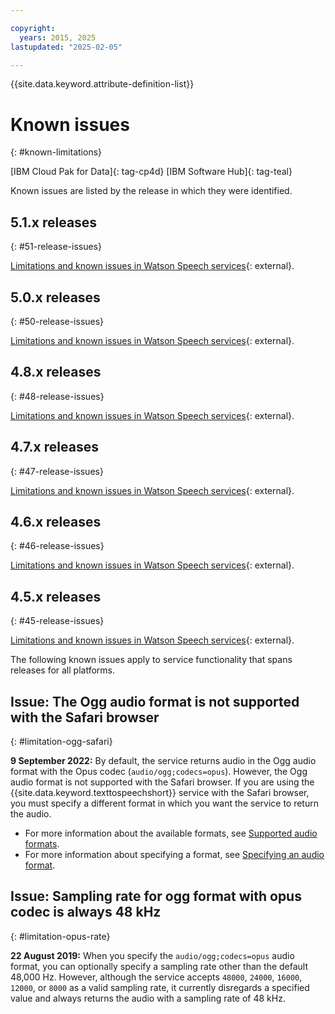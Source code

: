 ```yaml
---

copyright:
  years: 2015, 2025
lastupdated: "2025-02-05"

---
```


{{site.data.keyword.attribute-definition-list}}

# Known issues
{: #known-limitations}

[IBM Cloud Pak for Data]{: tag-cp4d} [IBM Software Hub]{: tag-teal}

Known issues are listed by the release in which they were identified.

## 5.1.x releases
{: #51-release-issues}

[Limitations and known issues in Watson Speech services](https://www.ibm.com/docs/en/software-hub/5.1.x?topic=issues-watson-speech-services){: external}.

## 5.0.x releases
{: #50-release-issues}

[Limitations and known issues in Watson Speech services](https://www.ibm.com/docs/en/cloud-paks/cp-data/5.0.x?topic=issues-watson-speech-services){: external}.

## 4.8.x releases
{: #48-release-issues}

[Limitations and known issues in Watson Speech services](https://www.ibm.com/docs/en/cloud-paks/cp-data/4.8.x?topic=limitations-watson-speech-services){: external}.

## 4.7.x releases
{: #47-release-issues}

[Limitations and known issues in Watson Speech services](https://www.ibm.com/docs/en/cloud-paks/cp-data/4.7.x?topic=limitations-watson-speech-services){: external}.

## 4.6.x releases
{: #46-release-issues}

[Limitations and known issues in Watson Speech services](https://www.ibm.com/docs/en/cloud-paks/cp-data/4.6.x?topic=issues-watson-speech-services){: external}.

## 4.5.x releases
{: #45-release-issues}

[Limitations and known issues in Watson Speech services](https://www.ibm.com/docs/en/cloud-paks/cp-data/4.5.x?topic=issues-watson-speech-services){: external}.

The following known issues apply to service functionality that spans releases for all platforms. 

## Issue: The Ogg audio format is not supported with the Safari browser
{: #limitation-ogg-safari}

**9 September 2022:** By default, the service returns audio in the Ogg audio format with the Opus codec (`audio/ogg;codecs=opus`). However, the Ogg audio format is not supported with the Safari browser. If you are using the {{site.data.keyword.texttospeechshort}} service with the Safari browser, you must specify a different format in which you want the service to return the audio.

-   For more information about the available formats, see [Supported audio formats](/docs/text-to-speech?topic=text-to-speech-audio-formats#formats-supported).
-   For more information about specifying a format, see [Specifying an audio format](/docs/text-to-speech?topic=text-to-speech-audio-formats#formats-specify).

## Issue: Sampling rate for ogg format with opus codec is always 48 kHz
{: #limitation-opus-rate}

**22 August 2019:** When you specify the `audio/ogg;codecs=opus` audio format, you can optionally specify a sampling rate other than the default 48,000 Hz. However, although the service accepts `48000`, `24000`, `16000`, `12000`, or `8000` as a valid sampling rate, it currently disregards a specified value and always returns the audio with a sampling rate of 48 kHz.
